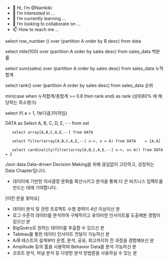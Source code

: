 - 👋 Hi, I’m @Namkiki
- 👀 I’m interested in ...
- 🌱 I’m currently learning ...
- 💞️ I’m looking to collaborate on ...
- 📫 How to reach me ...

<!---
Namkiki/Namkiki is a ✨ special ✨ repository because its `README.md` (this file) appears on your GitHub profile.
You can click the Preview link to take a look at your changes.
--->
select row_number () over (partition A order by B desc) from data

select ntile(100) over (partition A order by sales desc) from sales_data     백분률

select sum(sales) over (partition A order by sales desc) from sales_data      누적합계

select rank() over (partition A order by sales desc) from sales_data        순위


min(case when 누적합계/총합계 >= 0.8 then rank end) as rank (상위80% 에 해당하는 최소랭크)


select if( a > 1, 1보다큼,1이하임)

DATA as Select A, B, C, D, E, - - from set

       select array[A,B,C,A,E,--] from DATA
       
       select filter(array[A,B,C,A,E,--] x->, x = A) from DATA    = [A,A]
       
       select cardinality(filter(array[A,B,C,A,E,--] x->, x= A)) from DATA = 2
    
Json data 
 Data-driven Decision Making을 위해 끊임없이 고민하고, 성장하는 Data Chapter입니다.
- 데이터에 기반한 의사결정 문화를 확산시키고 분석을 통해 더 큰 비즈니스 임팩트를 만드는 데에 기여합니다.


[이런 분을 찾아요]

- 데이터 분석 및 관련 프로젝트 수행 경력이 4년 이상이신 분
- 로그 수준의 데이터를 분석하여 구체적이고 유의미한 인사이트를 도출해본 경험이 있으신 분
- BigQuery로 원하는 데이터를 추출할 수 있으신 분
- Tableau를 통한 데이터 인사이트 전달이 가능하신 분
- A/B 테스트의 설계부터 운영, 분석, 공유, 회고까지의 전 과정을 경험해보신 분
- Amplitude 등의 툴을 사용하여 Behavior Data를 분석 가능하신 분
- 코호트 분석, 퍼널 분석 등 다양한 분석 방법론을 사용하실 수 있는 분
